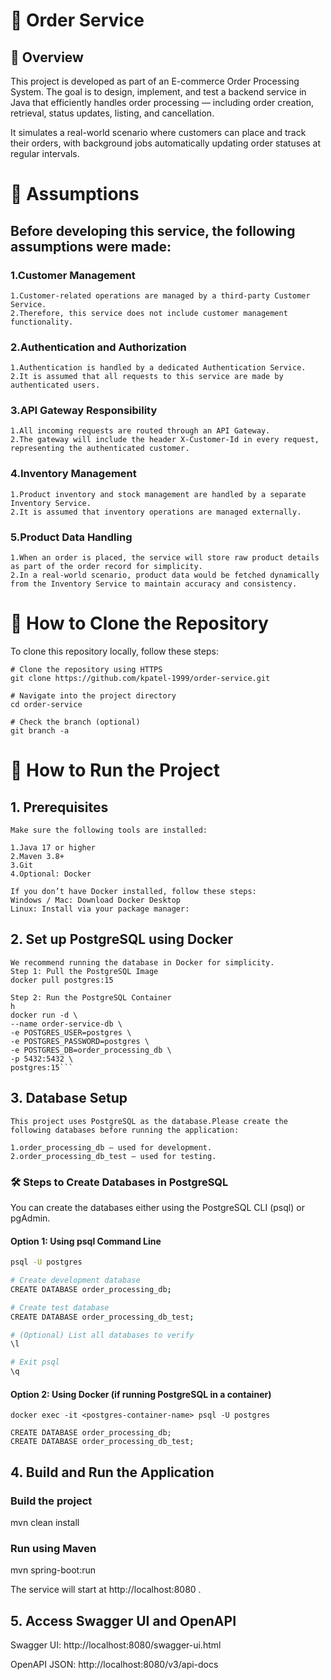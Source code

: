 #  🛒 Order Service

## 📖 Overview

 This project is developed as part of an E-commerce Order Processing System.
The goal is to design, implement, and test a backend service in Java that efficiently handles order processing — including order creation, retrieval, status updates, listing, and cancellation.

It simulates a real-world scenario where customers can place and track their orders, with background jobs automatically updating order statuses at regular intervals.

# 📘 Assumptions

## Before developing this service, the following assumptions were made:

### 1.Customer Management
    1.Customer-related operations are managed by a third-party Customer Service.
    2.Therefore, this service does not include customer management functionality. 

### 2.Authentication and Authorization
    1.Authentication is handled by a dedicated Authentication Service.
    2.It is assumed that all requests to this service are made by authenticated users.

### 3.API Gateway Responsibility
    1.All incoming requests are routed through an API Gateway.
    2.The gateway will include the header X-Customer-Id in every request, representing the authenticated customer.

### 4.Inventory Management
    1.Product inventory and stock management are handled by a separate Inventory Service.
    2.It is assumed that inventory operations are managed externally.

### 5.Product Data Handling
    1.When an order is placed, the service will store raw product details as part of the order record for simplicity.
    2.In a real-world scenario, product data would be fetched dynamically from the Inventory Service to maintain accuracy and consistency.

# 📂 How to Clone the Repository

To clone this repository locally, follow these steps:
```shell
# Clone the repository using HTTPS
git clone https://github.com/kpatel-1999/order-service.git

# Navigate into the project directory
cd order-service

# Check the branch (optional)
git branch -a
```
# 📂 How to Run the Project
## 1. Prerequisites
    Make sure the following tools are installed:

    1.Java 17 or higher
    2.Maven 3.8+
    3.Git
    4.Optional: Docker

    If you don’t have Docker installed, follow these steps:
    Windows / Mac: Download Docker Desktop
    Linux: Install via your package manager:

##  2. Set up PostgreSQL using Docker
    We recommend running the database in Docker for simplicity.
    Step 1: Pull the PostgreSQL Image
    docker pull postgres:15

    Step 2: Run the PostgreSQL Container
    h
    docker run -d \
    --name order-service-db \
    -e POSTGRES_USER=postgres \
    -e POSTGRES_PASSWORD=postgres \
    -e POSTGRES_DB=order_processing_db \
    -p 5432:5432 \
    postgres:15```


## 3. Database Setup
    This project uses PostgreSQL as the database.Please create the following databases before running the application:

    1.order_processing_db — used for development.
    2.order_processing_db_test — used for testing.

### 🛠️ Steps to Create Databases in PostgreSQL

You can create the databases either using the PostgreSQL CLI (psql) or pgAdmin.

#### Option 1: Using psql Command Line
```bash
psql -U postgres

# Create development database
CREATE DATABASE order_processing_db;

# Create test database
CREATE DATABASE order_processing_db_test;

# (Optional) List all databases to verify
\l

# Exit psql
\q
```

#### Option 2: Using Docker (if running PostgreSQL in a container)
    docker exec -it <postgres-container-name> psql -U postgres

    CREATE DATABASE order_processing_db;
    CREATE DATABASE order_processing_db_test;

## 4. Build and Run the Application
### Build the project
mvn clean install

### Run using Maven
mvn spring-boot:run

The service will start at http://localhost:8080
.

## 5. Access Swagger UI and OpenAPI

Swagger UI: http://localhost:8080/swagger-ui.html

OpenAPI JSON: http://localhost:8080/v3/api-docs



